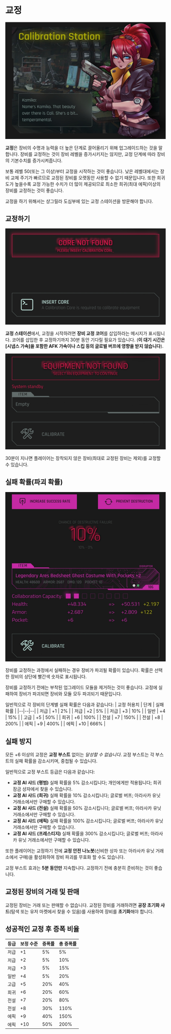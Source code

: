 # 교정
![CalibrationStation](/resources/mobile-tutorial/CalibrationStation.png)

**교정**은 장비의 수명과 능력을 더 높은 단계로 끌어올리기 위해 업그레이드하는 것을 말합니다. 장비를 교정하는 것이 장비 레벨을 증가시키지는 않지만, 교정 단계에 따라 장비의 기본수치를 증가시켜줍니다.

보통 레벨 50(또는 그 이상)부터 교정을 시작하는 것이 좋습니다. 낮은 레벨대에서는 장비 교체 주기가 빠르므로 교정된 장비를 오랫동안 사용할 수 없기 때문입니다. 또한 희귀도가 높을수록 교정 가능한 수치가 더 많이 제공되므로 최소한 희귀(최대 에픽)이상의 장비를 교정하는 것이 좋습니다.

교정을 하기 위해서는 샹그릴라 도심부에 있는 교정 스테이션을 방문해야 합니다.

## 교정하기
![CalibrationStation2](/resources/mobile-tutorial/CalibrationStation2.png)

**교정 스테이션**에서, 교정을 시작하려면 **장비 교정 코어**를 삽입하라는 메시지가 표시됩니다. 코어를 삽입한 후 교정하기까지 30분 동안 기다릴 필요가 있습니다. (**이 대기 시간은 [시냅스 가속]을 포함한 AFK 가속이나 스킵 등의 글로벌 버프에 영향을 받지 않습니다**).

![CalibrationStation3](/resources/mobile-tutorial/CalibrationStation3.png)

30분이 지나면 플레이어는 장착되지 않은 장비(최대로 교정된 장비는 제외)를 교정할 수 있습니다. 

## 실패 확률(파괴 확률)

![CalibrationStation4](/resources/mobile-tutorial/CalibrationStation4.png)

장비를 교정하는 과정에서 실패하는 경우 장비가 파괴될 확률이 있습니다. 확률은 선택한 장비의 상단에 빨간색 숫자로 표시됩니다.

장비를 교정하기 전에는 부착된 업그레이드 모듈을 제거하는 것이 좋습니다. 교정에 실패하여 장비가 파괴되면 장비와 모듈 모두 파괴되기 때문입니다.

일반적으로 각 장비의 단계별 실패 확률은 다음과 같습니다:
| 교정 허용치 | 단계 | 실패확률 |
|--|--|--|
| 저급 | +1 | 2% |
| 저급 | +2 | 5% |
| 저급 | +3 | 10% |
| 일반 | +4 | 15% |
| 고급 | +5 | 50% |
| 희귀 | +6 | 100% |
| 전설 | +7 | 150% |
| 전설 | +8 | 200% |
| 에픽 | +9 | 400% |
| 에픽 | +10 | 666% |

## 실패 방지
모든 +6 이상의 교정은 **교정 부스트** 없이는 *달성할 수 없습니다*. 교정 부스트는 각 부스트의 실패 확률을 감소시키며, 중첩될 수 있습니다.

일반적으로 교정 부스트 등급은 다음과 같습니다:
- **교정 AI 샤드 (평범)** 실패 확률을 5% 감소시킵니다; 개인에게만 적용됩니다; 희귀 잠금 상자에서 찾을 수 있습니다.
- **교정 AI 샤드 (희귀)** 실패 확률을 10% 감소시킵니다; 글로벌 버프; 아라사카 유닛 거래소에서만 구매할 수 있습니다.
- **교정 AI 샤드 (전설)** 실패 확률을 50% 감소시킵니다; 글로벌 버프; 아라사카 유닛 거래소에서만 구매할 수 있습니다.
- **교정 AI 샤드 (에픽)** 실패 확률을 100% 감소시킵니다; 글로벌 버프; 아라사카 유닛 거래소에서만 구매할 수 있습니다.
- **교정 AI 샤드 (프레스티지)** 실패 확률을 300% 감소시킵니다; 글로벌 버프; 아라사카 유닛 거래소에서만 구매할 수 있습니다.  

또한 플레이어는 교정하기 전에 **교정 안전 나노봇**(신비한 상자 또는 아라사카 유닛 거래소에서 구매)을 활성화하여 장비 파괴를 무효화 할 수도 있습니다.

교정 부스트 효과는 **5분 동안만** 지속합니다. 교정하기 전에 충분히 준비하는 것이 좋습니다.

##  교정된 장비의 거래 및 판매 
교정된 장비는 거래 또는 판매할 수 없습니다. 교정된 장비를 거래하려면 **공장 초기화 샤드**(탐색 또는 유저 마켓에서 찾을 수 있음)를 사용하여 장비를 **초기화**해야 합니다.

## 성공적인 교정 후 증폭 비율

| 등급 | 보정 수준 | 증폭률 | 총 증폭률 |
|--|--|--|--|
| 저급 | +1 | 5% | 5% |
| 저급 | +2 | 5% | 10% |
| 저급 | +3 | 5% | 15% |
| 일반 | +4 | 5% | 20% |
| 고급 | +5 | 20% | 40% |
| 희귀 | +6 | 20% | 60% |
| 전설 | +7 | 20% | 80% |
| 전설 | +8 | 30% | 110% |
| 에픽 | +9 | 40% | 150% |
| 에픽 | +10 | 50% | 200% |
